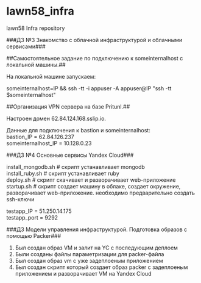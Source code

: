 # lawn58_infra
lawn58 Infra repository

###ДЗ №3 Знакомство с облачной инфраструктурой и облачными сервисами###

##Самостоятельное задание по подключению к someinternalhost  с локальной машины.##

На локальной машине запускаем:

someinternalhost=IP && ssh -tt -i appuser -A appuser@IP "ssh -tt $someinternalhost"
  
  
##Организация VPN сервера на базе Pritunl.##
  
Настроен домен 62.84.124.168.sslip.io.

Данные для подключения к bastion и someinternalhost:  
bastion_IP = 62.84.126.237  
someinternalhost_IP = 10.128.0.23  


###ДЗ №4 Основные сервисы Yandex Cloud###

install_mongodb.sh   # скрипт устанавливает mongodb  
install_ruby.sh      # скрипт устанавливает ruby  
deploy.sh            # скрипт скачивает и разворачивает web-приложение  
startup.sh           # скрипт создает машину в облаке, создает окружение, разворачивает web-приложение. необходимо предварительно создать ssh-ключи  

testapp_IP = 51.250.14.175  
testapp_port = 9292  
  

###ДЗ Модели управления инфраструктурой. Подготовка образов с помощью Packer###

1. Был создан образ VM и залит на YC с последующим деплоем
2. Были созданы файлы параметризации для packer-файла
3. Был создан образ vm с уже задеплоеным приложением
4. Был создан скрипт который создает образ packer с задеплоеным приложением и разворачивает VM на Yandex Cloud
